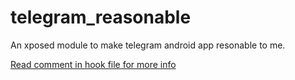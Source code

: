 # telegram_reasonable
An xposed module to make telegram android app resonable to me.

[Read comment in hook file for more info](app/src/main/kotlin/me/exz/telegram_reasonable/MainHook.kt)
